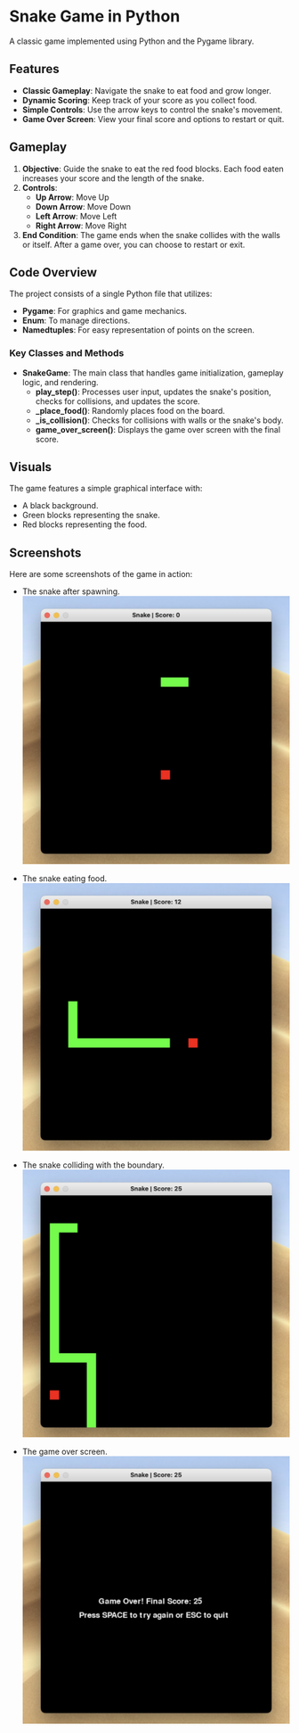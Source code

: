 # Snake Game in Python

A classic game implemented using Python and the Pygame library.

## Features

- **Classic Gameplay**: Navigate the snake to eat food and grow longer.
- **Dynamic Scoring**: Keep track of your score as you collect food.
- **Simple Controls**: Use the arrow keys to control the snake's movement.
- **Game Over Screen**: View your final score and options to restart or quit.

## Gameplay

1. **Objective**: Guide the snake to eat the red food blocks. Each food eaten increases your score and the length of the snake.
2. **Controls**:
   - **Up Arrow**: Move Up
   - **Down Arrow**: Move Down
   - **Left Arrow**: Move Left
   - **Right Arrow**: Move Right
3. **End Condition**: The game ends when the snake collides with the walls or itself. After a game over, you can choose to restart or exit.

## Code Overview

The project consists of a single Python file that utilizes:
- **Pygame**: For graphics and game mechanics.
- **Enum**: To manage directions.
- **Namedtuples**: For easy representation of points on the screen.

### Key Classes and Methods

- **SnakeGame**: The main class that handles game initialization, gameplay logic, and rendering.
  - **play_step()**: Processes user input, updates the snake's position, checks for collisions, and updates the score.
  - **_place_food()**: Randomly places food on the board.
  - **_is_collision()**: Checks for collisions with walls or the snake's body.
  - **game_over_screen()**: Displays the game over screen with the final score.

## Visuals

The game features a simple graphical interface with:
- A black background.
- Green blocks representing the snake.
- Red blocks representing the food.

## Screenshots

Here are some screenshots of the game in action:

- The snake after spawning.
![game-start](screenshots/1-game-start.jpeg)

- The snake eating food.
![eating-food](screenshots/2-eating-food.jpeg)

- The snake colliding with the boundary.
![boundary-collision](screenshots/3-boundary-collision.jpeg)

- The game over screen.
![game-over](screenshots/4-game-over.jpeg)